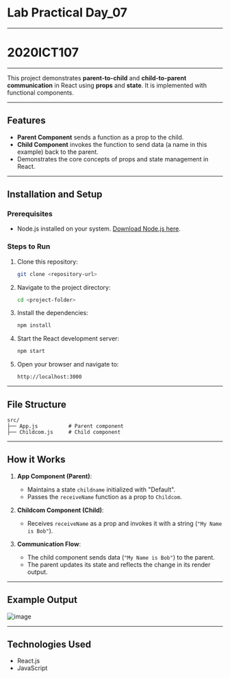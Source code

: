 # Lab Practical Day_07
---
# 2020ICT107
---

This project demonstrates **parent-to-child** and **child-to-parent communication** in React using **props** and **state**. It is implemented with functional components.

---

## Features
- **Parent Component** sends a function as a prop to the child.
- **Child Component** invokes the function to send data (a name in this example) back to the parent.
- Demonstrates the core concepts of props and state management in React.

---

## Installation and Setup

### Prerequisites
- Node.js installed on your system. [Download Node.js here](https://nodejs.org/).

### Steps to Run

1. Clone this repository:
   ```bash
   git clone <repository-url>
   ```
2. Navigate to the project directory:
   ```bash
   cd <project-folder>
   ```
3. Install the dependencies:
   ```bash
   npm install
   ```
4. Start the React development server:
   ```bash
   npm start
   ```
5. Open your browser and navigate to:
   ```
   http://localhost:3000
   ```

---

## File Structure
```
src/
├── App.js          # Parent component
├── Childcom.js     # Child component
```

---

## How it Works
1. **App Component (Parent)**:
   - Maintains a state `childname` initialized with "Default".
   - Passes the `receiveName` function as a prop to `Childcom`.

2. **Childcom Component (Child)**:
   - Receives `receiveName` as a prop and invokes it with a string (`"My Name is Bob"`).

3. **Communication Flow**:
   - The child component sends data (`"My Name is Bob"`) to the parent.
   - The parent updates its state and reflects the change in its render output.

---

## Example Output
![image](https://github.com/user-attachments/assets/a91065f5-a98b-4f83-88b2-3eed450e9e72)


---

## Technologies Used
- React.js
- JavaScript 



